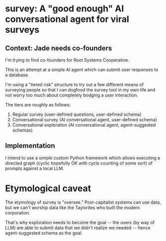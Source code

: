# survey: A "good enough" AI conversational agent for viral surveys

## Context: Jade needs co-founders

I'm trying to find co-founders for Root Systems Cooperative.

This is an attempt at a simple AI agent which can submit user responses
to a database.

I'm using a "tiered risk" structure to try out a few different means of 
surveying people so that I can dogfood the survey tool in my own life
and not worry too much about completely bodging a user interaction.

The tiers are roughly as follows:

1. Regular survey (user-defined questions, user-defined schema)
2. Conversational survey (AI conversational agent, user-defined schema)
3. Conversational exploration (AI conversational agent, agent-suggested schemas)


## Implementation

I intend to use a simple custom Python framework which allows executing a
directed graph (cyclic hopefully OK with cycle counting of some sort) of prompts
against a local LLM.

# Etymological caveat

The etymology of survey is "oversee." Post-capitalist systems can use data,
but we can't worship data like the Taylorites who built the modern corporation.

That's why exploration needs to become the goal -- the users (by way of LLM)
are able to submit data that we didn't realize we needed -- hence agent-suggested
schema as the goal.
